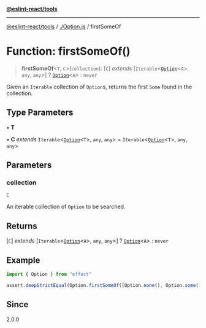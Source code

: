 [**@eslint-react/tools**](../../README.md)

***

[@eslint-react/tools](../../README.md) / [./Option.js](../README.md) / firstSomeOf

# Function: firstSomeOf()

> **firstSomeOf**\<`T`, `C`\>(`collection`): [`C`] *extends* [`Iterable`\<[`Option`](../type-aliases/Option.md)\<`A`\>, `any`, `any`\>] ? [`Option`](../type-aliases/Option.md)\<`A`\> : `never`

Given an `Iterable` collection of `Option`s, returns the first `Some` found in the collection.

## Type Parameters

• **T**

• **C** *extends* `Iterable`\<[`Option`](../type-aliases/Option.md)\<`T`\>, `any`, `any`\> = `Iterable`\<[`Option`](../type-aliases/Option.md)\<`T`\>, `any`, `any`\>

## Parameters

### collection

`C`

An iterable collection of `Option` to be searched.

## Returns

[`C`] *extends* [`Iterable`\<[`Option`](../type-aliases/Option.md)\<`A`\>, `any`, `any`\>] ? [`Option`](../type-aliases/Option.md)\<`A`\> : `never`

## Example

```ts
import { Option } from "effect"

assert.deepStrictEqual(Option.firstSomeOf([Option.none(), Option.some(1), Option.some(2)]), Option.some(1))
```

## Since

2.0.0
